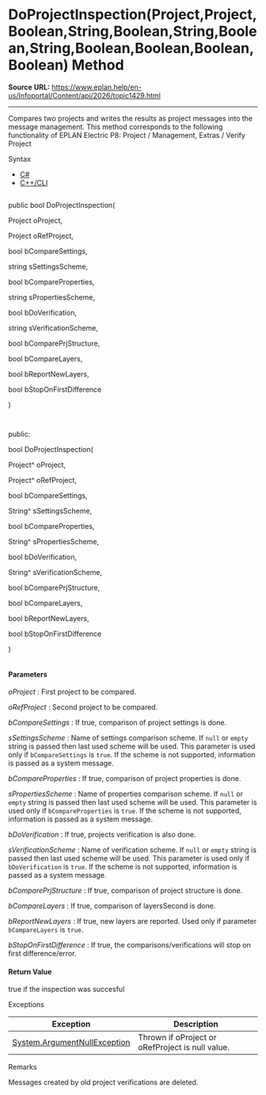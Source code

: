 # DoProjectInspection(Project,Project,Boolean,String,Boolean,String,Boolean,String,Boolean,Boolean,Boolean,Boolean) Method

**Source URL:** https://www.eplan.help/en-us/Infoportal/Content/api/2026/topic1429.html

---

Compares two projects and writes the results as project messages into the message management. This method corresponds to the following functionality of EPLAN Electric P8: Project / Management, Extras / Verify Project

Syntax

- [C#](#i-syntax-CS)
- [C++/CLI](#i-syntax-CPP2005)

```
```
public bool DoProjectInspection( 

   Project oProject,

   Project oRefProject,

   bool bCompareSettings,

   string sSettingsScheme,

   bool bCompareProperties,

   string sPropertiesScheme,

   bool bDoVerification,

   string sVerificationScheme,

   bool bComparePrjStructure,

   bool bCompareLayers,

   bool bReportNewLayers,

   bool bStopOnFirstDifference

)
```
```

```
```
public:

bool DoProjectInspection( 

   Project^ oProject,

   Project^ oRefProject,

   bool bCompareSettings,

   String^ sSettingsScheme,

   bool bCompareProperties,

   String^ sPropertiesScheme,

   bool bDoVerification,

   String^ sVerificationScheme,

   bool bComparePrjStructure,

   bool bCompareLayers,

   bool bReportNewLayers,

   bool bStopOnFirstDifference

)
```
```

#### Parameters

*oProject*
:   First project to be compared.

*oRefProject*
:   Second project to be compared.

*bCompareSettings*
:   If true, comparison of project settings is done.

*sSettingsScheme*
:   Name of settings comparison scheme. If `null` or `empty` string is passed then last used scheme will be used. This parameter is used only if `bCompareSettings` is `true`. If the scheme is not supported, information is passed as a system message.

*bCompareProperties*
:   If true, comparison of project properties is done.

*sPropertiesScheme*
:   Name of properties comparison scheme. If `null` or `empty` string is passed then last used scheme will be used. This parameter is used only if `bCompareProperties` is `true`. If the scheme is not supported, information is passed as a system message.

*bDoVerification*
:   If true, projects verification is also done.

*sVerificationScheme*
:   Name of verification scheme. If `null` or `empty` string is passed then last used scheme will be used. This parameter is used only if `bDoVerification` is `true`. If the scheme is not supported, information is passed as a system message.

*bComparePrjStructure*
:   If true, comparison of project structure is done.

*bCompareLayers*
:   If true, comparison of layersSecond is done.

*bReportNewLayers*
:   If true, new layers are reported. Used only if parameter `bCompareLayers` is `true`.

*bStopOnFirstDifference*
:   If true, the comparisons/verifications will stop on first difference/error.

#### Return Value

true if the inspection was succesful

Exceptions

| Exception | Description |
| --- | --- |
| [System.ArgumentNullException](#) | Thrown if oProject or oRefProject is null value. |

Remarks

Messages created by old project verifications are deleted.
